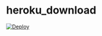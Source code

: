 # heroku_download
[![Deploy](https://www.herokucdn.com/deploy/button.svg)](https://heroku.com/deploy)
